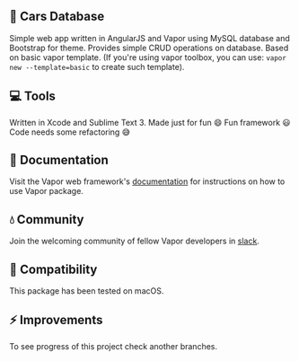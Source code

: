 ## 🚗 Cars Database
Simple web app written in AngularJS and Vapor using MySQL database and Bootstrap for theme. Provides simple CRUD operations on database. Based on basic vapor template.
(If you're using vapor toolbox, you can use: `vapor new --template=basic` to create such template).

## 💻 Tools 
Written in Xcode and Sublime Text 3. Made just for fun 😄 Fun framework 😃 Code needs some refactoring 😅

## 📖 Documentation

Visit the Vapor web framework's [documentation](http://docs.vapor.codes) for instructions on how to use Vapor package.

## 💧 Community

Join the welcoming community of fellow Vapor developers in [slack](http://vapor.team).

## 🔧 Compatibility
This package has been tested on macOS.

## ⚡️ Improvements
To see progress of this project check another branches.
